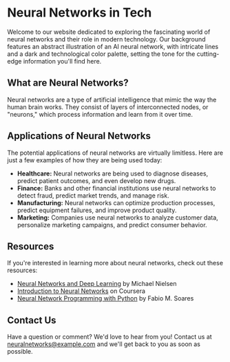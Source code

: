 <!--font:Roboto-->

# Neural Networks in Tech

Welcome to our website dedicated to exploring the fascinating world of neural networks and their role in modern technology. Our background features an abstract illustration of an AI neural network, with intricate lines and a dark and technological color palette, setting the tone for the cutting-edge information you'll find here.

## What are Neural Networks?

Neural networks are a type of artificial intelligence that mimic the way the human brain works. They consist of layers of interconnected nodes, or "neurons," which process information and learn from it over time. 

## Applications of Neural Networks

The potential applications of neural networks are virtually limitless. Here are just a few examples of how they are being used today:

- **Healthcare:** Neural networks are being used to diagnose diseases, predict patient outcomes, and even develop new drugs.
- **Finance:** Banks and other financial institutions use neural networks to detect fraud, predict market trends, and manage risk.
- **Manufacturing:** Neural networks can optimize production processes, predict equipment failures, and improve product quality.
- **Marketing:** Companies use neural networks to analyze customer data, personalize marketing campaigns, and predict consumer behavior.

## Resources

If you're interested in learning more about neural networks, check out these resources:

- [Neural Networks and Deep Learning](http://neuralnetworksanddeeplearning.com/) by Michael Nielsen
- [Introduction to Neural Networks](https://www.coursera.org/learn/neural-networks-deep-learning) on Coursera
- [Neural Network Programming with Python](https://www.packtpub.com/product/neural-network-programming-with-python/9781784398217) by Fabio M. Soares

## Contact Us

Have a question or comment? We'd love to hear from you! Contact us at [neuralnetworks@example.com](mailto:neuralnetworks@example.com) and we'll get back to you as soon as possible.

<!--

Write me content for website with wallpaper which alt text is:

"A wallpaper featuring an abstract illustration of an AI neural network, with intricate lines and a dark and technological color palette."

The name/title of the page should not be 1:1 copy of the alt text but rather a real content of the website which is using this wallpaper.

- Use markdown format 
- Start with heading
- Heading should be short and concise
- The content should look like a real website 
- The website should not be about the wallpaper, wallpaper is just a related background
- Heading should be contain work "wallpaper" or "background"
- Include real sections like references, contact, user stories, etc. use things relevant to the page purpose.
- Feel free to use structure like headings, bullets, numbering, blockquotes, paragraphs, horizontal lines, etc.
- You can use formatting like bold or _italic_
- You can include UTF-8 emojis
- Links should be only #hash anchors (and you can refer to the document itself)
- Do not include images


---


# Neural Networks in Modern Technology: A Background

Welcome to our website dedicated to exploring the fascinating world of neural networks and their role in modern technology. Our background features an abstract illustration of an AI neural network, with intricate lines and a dark and technological color palette, setting the tone for the cutting-edge information you'll find here.

## What are Neural Networks?

Neural networks are a type of artificial intelligence that mimic the way the human brain works. They consist of layers of interconnected nodes, or "neurons," which process information and learn from it over time. Neural networks are used in a wide variety of applications, from image recognition and natural language processing to self-driving cars and predictive analytics.

## Applications of Neural Networks

The potential applications of neural networks are virtually limitless. Here are just a few examples of how they are being used today:

- **Healthcare:** Neural networks are being used to diagnose diseases, predict patient outcomes, and even develop new drugs.
- **Finance:** Banks and other financial institutions use neural networks to detect fraud, predict market trends, and manage risk.
- **Manufacturing:** Neural networks can optimize production processes, predict equipment failures, and improve product quality.
- **Marketing:** Companies use neural networks to analyze customer data, personalize marketing campaigns, and predict consumer behavior.

## References

If you're interested in learning more about neural networks, check out these resources:

- [Neural Networks and Deep Learning](http://neuralnetworksanddeeplearning.com/) by Michael Nielsen
- [Introduction to Neural Networks](https://www.coursera.org/learn/neural-networks-deep-learning) on Coursera
- [Neural Network Programming with Python](https://www.packtpub.com/product/neural-network-programming-with-python/9781784398217) by Fabio M. Soares

## Contact Us

Have a question or comment? We'd love to hear from you! Contact us at [neuralnetworks@example.com](mailto:neuralnetworks@example.com) and we'll get back to you as soon as possible.

---

Thank you for visiting our website. We hope you've enjoyed learning about neural networks and their many applications in modern technology. Be sure to check back often for new articles, resources, and insights into this exciting field!


---


Heading is too long, rewrite whole content.


---


# Exploring the Role of Neural Networks in Modern Technology

Welcome to our website dedicated to exploring the fascinating world of neural networks and their role in modern technology. Our background features an abstract illustration of an AI neural network, with intricate lines and a dark and technological color palette, setting the tone for the cutting-edge information you'll find here.

## What are Neural Networks?

Neural networks are a type of artificial intelligence that mimic the way the human brain works. They consist of layers of interconnected nodes, or "neurons," which process information and learn from it over time. 

## Applications of Neural Networks

The potential applications of neural networks are virtually limitless. Here are just a few examples of how they are being used today:

- **Healthcare:** Neural networks are being used to diagnose diseases, predict patient outcomes, and even develop new drugs.
- **Finance:** Banks and other financial institutions use neural networks to detect fraud, predict market trends, and manage risk.
- **Manufacturing:** Neural networks can optimize production processes, predict equipment failures, and improve product quality.
- **Marketing:** Companies use neural networks to analyze customer data, personalize marketing campaigns, and predict consumer behavior.

## Resources

If you're interested in learning more about neural networks, check out these resources:

- [Neural Networks and Deep Learning](http://neuralnetworksanddeeplearning.com/) by Michael Nielsen
- [Introduction to Neural Networks](https://www.coursera.org/learn/neural-networks-deep-learning) on Coursera
- [Neural Network Programming with Python](https://www.packtpub.com/product/neural-network-programming-with-python/9781784398217) by Fabio M. Soares

## Contact Us

Have a question or comment? We'd love to hear from you! Contact us at [neuralnetworks@example.com](mailto:neuralnetworks@example.com) and we'll get back to you as soon as possible.


---


Heading is too long, rewrite whole content.


---


# Neural Networks: Exploring Their Role in Modern Technology

Welcome to our website dedicated to exploring the fascinating world of neural networks and their role in modern technology. Our background features an abstract illustration of an AI neural network, with intricate lines and a dark and technological color palette, setting the tone for the cutting-edge information you'll find here.

## What are Neural Networks?

Neural networks are a type of artificial intelligence that mimic the way the human brain works. They consist of layers of interconnected nodes, or "neurons," which process information and learn from it over time. 

## Applications of Neural Networks

The potential applications of neural networks are virtually limitless. Here are just a few examples of how they are being used today:

- **Healthcare:** Neural networks are being used to diagnose diseases, predict patient outcomes, and even develop new drugs.
- **Finance:** Banks and other financial institutions use neural networks to detect fraud, predict market trends, and manage risk.
- **Manufacturing:** Neural networks can optimize production processes, predict equipment failures, and improve product quality.
- **Marketing:** Companies use neural networks to analyze customer data, personalize marketing campaigns, and predict consumer behavior.

## Resources

If you're interested in learning more about neural networks, check out these resources:

- [Neural Networks and Deep Learning](http://neuralnetworksanddeeplearning.com/) by Michael Nielsen
- [Introduction to Neural Networks](https://www.coursera.org/learn/neural-networks-deep-learning) on Coursera
- [Neural Network Programming with Python](https://www.packtpub.com/product/neural-network-programming-with-python/9781784398217) by Fabio M. Soares

## Contact Us

Have a question or comment? We'd love to hear from you! Contact us at [neuralnetworks@example.com](mailto:neuralnetworks@example.com) and we'll get back to you as soon as possible.


---


Heading is too long, rewrite whole content.


---


# The Power of Neural Networks in Modern Technology

Welcome to our website dedicated to exploring the fascinating world of neural networks and their role in modern technology. Our background features an abstract illustration of an AI neural network, with intricate lines and a dark and technological color palette, setting the tone for the cutting-edge information you'll find here.

## What are Neural Networks?

Neural networks are a type of artificial intelligence that mimic the way the human brain works. They consist of layers of interconnected nodes, or "neurons," which process information and learn from it over time. 

## Applications of Neural Networks

The potential applications of neural networks are virtually limitless. Here are just a few examples of how they are being used today:

- **Healthcare:** Neural networks are being used to diagnose diseases, predict patient outcomes, and even develop new drugs.
- **Finance:** Banks and other financial institutions use neural networks to detect fraud, predict market trends, and manage risk.
- **Manufacturing:** Neural networks can optimize production processes, predict equipment failures, and improve product quality.
- **Marketing:** Companies use neural networks to analyze customer data, personalize marketing campaigns, and predict consumer behavior.

## Resources

If you're interested in learning more about neural networks, check out these resources:

- [Neural Networks and Deep Learning](http://neuralnetworksanddeeplearning.com/) by Michael Nielsen
- [Introduction to Neural Networks](https://www.coursera.org/learn/neural-networks-deep-learning) on Coursera
- [Neural Network Programming with Python](https://www.packtpub.com/product/neural-network-programming-with-python/9781784398217) by Fabio M. Soares

## Contact Us

Have a question or comment? We'd love to hear from you! Contact us at [neuralnetworks@example.com](mailto:neuralnetworks@example.com) and we'll get back to you as soon as possible.


---


Write me a Google font which is best fitting for the website.

Pick from the list:
- Playfair Display
- Great Vibes
- Lobster
- Roboto
- Open Sans
- Futura
- Orbitron
- Exo 2
- Dancing Script
- Poppins
- Barlow Condensed
- Inter
- Alegreya
- Lato
- Montserrat
- Raleway
- IBM Plex Sans


Write just the font name nothing else.


---


Roboto.

-->
